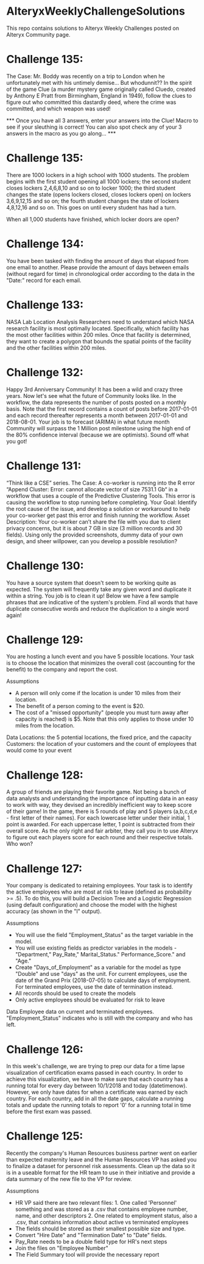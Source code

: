 # AlteryxWeeklyChallengeSolutions
This repo contains solutions to Alteryx Weekly Challenges posted on Alteryx Community page.

# Challenge 135:

The Case: Mr. Boddy was recently on a trip to London when he unfortunately met with his untimely demise... But whodunnit?? In the spirit of the game Clue (a murder mystery game originally called Cluedo, created by Anthony E Pratt from Birmingham, England in 1949), follow the clues to figure out who committed this dastardly deed, where the crime was committed, and which weapon was used!

*** Once you have all 3 answers, enter your answers into the Clue! Macro to see if your sleuthing is correct! You can also spot check any of your 3 answers in the macro as you go along... *** 

# Challenge 135:

There are 1000 lockers in a high school with 1000 students. The problem begins with the first student opening all 1000 lockers; the second student closes lockers 2,4,6,8,10 and so on to locker 1000; the third student changes the state (opens lockers closed, closes lockers open) on lockers 3,6,9,12,15 and so on; the fourth student changes the state of lockers 4,8,12,16 and so on. This goes on until
every student has had a turn.

When all 1,000 students have finished, which locker doors are open?

# Challenge 134:

You have been tasked with finding the amount of days that elapsed from one email to another. Please provide the amount of days between emails (without regard for time) in chronological order according to the data in the "Date:" record for each email.

# Challenge 133:

NASA Lab Location Analysis
Researchers need to understand which NASA research facility is most optimally located. Specifically, which facility has the most other facilities within 200 miles. Once that facility is determined, they want to create a polygon that bounds the spatial points of the facility and the other facilities within 200 miles.

# Challenge 132:

Happy 3rd Anniversary Community! It has been a wild and crazy three years. Now let's see what the future of Community looks like. In the workflow, the data represents the number of posts posted on a monthly basis. Note that the first record contains a count of posts before 2017-01-01 and each record thereafter represents a month between 2017-01-01 and 2018-08-01. Your job is to forecast (ARIMA) in what future month Community will surpass the 1 Million post milestone using the high end of the 80% confidence interval (because we are optimists). Sound off what you got!

# Challenge 131:

“Think like a CSE” series. 
The Case: A co-worker is running into the R error “Append Cluster: Error: cannot allocate vector of size 7531.1 Gb“ in a workflow that uses a couple of the Predictive Clustering Tools. This error is causing the workflow to stop running before completing.
Your Goal: Identify the root cause of the issue, and develop a solution or workaround to help your co-worker get past this error and finish running the workflow. 
Asset Description: Your co-worker can’t share the file with you due to client privacy concerns, but it is about 7 GB in size (3 million records and 30 fields). Using only the provided screenshots, dummy data of your own design, and sheer willpower, can you develop a possible resolution?

# Challenge 130:

You have a source system that doesn't seem to be working quite as expected. The system will frequently take any given word and duplicate it within a string. You job is to clean it up! Below we have a few sample phrases that are indicative of the system's problem. Find all words that have duplicate consecutive words and reduce the duplication to a single word again! 

# Challenge 129:
You are hosting a lunch event and you have 5 possible locations. Your task is to choose the location that minimizes the overall cost (accounting for the benefit) to the company and report the cost.

Assumptions
- A person will only come if the location is under 10 miles from their location.
- The benefit of a person coming to the event is $20.
- The cost of a "missed opportunity" (people you must turn away after capacity is reached) is $5. Note that this only applies to those under 10 miles from the location.

Data
Locations: the 5 potential locations, the fixed price, and the capacity
Customers: the location of your customers and the count of employees that would come to your event

# Challenge 128:

A group of friends are playing their favorite game. Not being a bunch of data analysts and understanding the importance of inputting data in an easy to work with way, they devised an incredibly inefficient way to keep score of their game! In the game, there is 5 rounds of play and 5 players (a,b,c,d,e - first letter of their names). For each lowercase letter under their initial, 1 point is awarded. For each uppercase letter, 1 point is subtracted from their overall score. As the only right and fair arbiter, they call you in to use Alteryx to figure out each players score for each round and their respective totals. Who won?

# Challenge 127:

Your company is dedicated to retaining employees. Your task is to identify the active employees who are most at risk to leave (defined as probability >= .5). To do this, you will build a Decision Tree and a Logistic Regression (using default configuration) and choose the model with the highest accuracy (as shown in the "I" output).

Assumptions
- You will use the field  "Employment_Status" as the target variable in the model.
- You will use existing fields as predictor variables in the models - "Department," Pay_Rate," Marital_Status." Performance_Score." and "Age."
- Create "Days_of_Employment" as a variable for the model as type "Double" and use "days" as the  unit. For current employees, use the date of the Grand Prix (2018-07-05) to calculate days of employment. For terminated employees, use the date of termination instead.
- All records should be used to create the models
- Only active employees should be evaluated for risk to leave


Data
Employee data on current and terminated employees. "Employment_Status" indicates who is still with the company and who has left.


# Challenge 126:

In this week's challenge, we are trying to prep our data for a time lapse visualization of certification exams passed in each country. In order to achieve this visualization, we have to make sure that each country has a running total for every day between 10/1/2018 and today (datetimenow). However, we only have dates for when a certificate was earned by each country. For each country, add in all the date gaps, calculate a running totals and update the running totals to report '0' for a running total in time before the first exam was passed.

# Challenge 125:

Recently the company's Human Resources business partner went on earlier than expected maternity leave and the Human Resources VP has asked you to finalize a dataset for personnel risk assessments. Clean up the data so it is in a useable format for the HR team to use in their initiative and provide a data summary of the new file to the VP for review.

Assumptions
- HR VP said there are two relevant files:
        1. One called 'Personnel' something and was stored as a .csv that contains employee number, name, and other descriptors
        2. One related to employment status, also a .csv, that contains information about active vs terminated employees
- The fields should be stored as their smallest possible size and type.
- Convert "Hire Date" and "Termination Date" to "Date" fields.
- Pay_Rate needs to be a double field type for HR's next steps
- Join the files on "Employee Number"
- The Field Summary tool will provide the necessary report

